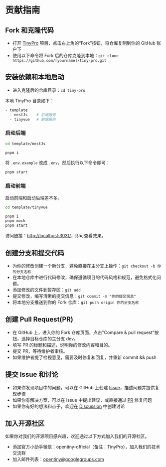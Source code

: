 # 贡献指南

## Fork 和克隆代码

* 打开 [TinyPro](https://github.com/opentiny/tiny-pro) 项目，点击右上角的“Fork”按钮，将仓库复制到你的 GitHub 账户下
* 使用以下命令将 Fork 后的仓库克隆到本地：`git clone https://github.com/[yourname]/tiny-pro.git`

## 安装依赖和本地启动

* 进入克隆后的仓库目录：`cd tiny-pro`

本地 TinyPro 目录如下：

```bash
- template
  - nestJs    # 后端服务
  - tinyvue   # 前端服务
```

### 启动后端

```bash
cd template/nestJs

pnpm i
```

将 `.env.example` 改成 `.env`，然后执行以下命令即可：

```bash
pnpm start
```

### 启动前端

启动前端和启动后端差不多。

```bash
cd template/tinyvue

pnpm i
pnpm mock
pnpm start
```

访问链接：[http://localhost:3031/](http://localhost:3031/)，即可查看效果。

## 创建分支和提交代码

* 为你的修改创建一个新分支，避免直接在主分支上操作：`git checkout -b 你的分支名称`
* 在本地仓库中进行代码修改，确保遵循项目的代码风格和规范，避免格式化问题。
* 添加修改的文件到暂存区：`git add .`
* 提交修改，编写清晰的提交信息：`git commit -m "你的提交信息"`
* 将本地分支推送到你的 Fork 仓库：`git push origin 你的分支名称`

## 创建 Pull Request(PR)

* 在 GitHub 上，进入你的 Fork 仓库页面，点击"Compare & pull request"按钮，选择目标仓库的主分支 dev。
* 填写 PR 的标题和描述，说明你的修改内容和目的。
* 提交 PR，等待维护者审核。
* 如果维护者提了检视意见，需要及时修复和回复，并重新 commit && push

## 提交 Issue 和讨论

* 如果你发现项目中的问题，可以在 GitHub 上创建 [Issue](https://github.com/opentiny/tiny-pro/issues)，描述问题并提供复现步骤
* 如果你有解决方案，可以在 Issue 中提出建议，或直接通过 [PR](https://github.com/opentiny/tiny-pro/pulls) 修复问题
* 如果你有好的想法和点子，欢迎在 [Discussion](https://github.com/opentiny/tiny-pro/discussions) 中创建讨论

## 加入开源社区

如果你对我们的开源项目感兴趣，欢迎通过以下方式加入我们的开源社区。

- 添加官方小助手微信：opentiny-official（备注：TinyPro），加入我们的技术交流群
- 加入邮件列表：<opentiny@googlegroups.com>

